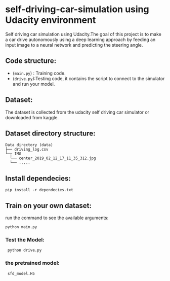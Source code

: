 
# self-driving-car-simulation using Udacity environment
Self driving car simulation using Udacity.The goal of this project is to make a car drive autonomously using a deep learning approach by feeding an input image to a neural network and predicting the steering angle.

## Code structure: 
* (`main.py`) : Training code.
* (`drive.py`):Testing code, it contains the script to connect to the simulator and run your model.


## Dataset:
The dataset is collected from the udacity self driving car simulator or downloaded from kaggle.

## Dataset directory structure:
```
Data directory (data)
├── driving_log.csv
└─┬ IMG
  └── center_2019_02_12_17_11_35_312.jpg
  └── .....
```

## Install dependecies:
```
pip install -r dependecies.txt
```

## Train on your own dataset:
run the command to see the available arguments:
```
python main.py 
```
### Test the Model: 
```
 python drive.py
```
### the pretrained model: 
```
 sfd_model.H5
```

